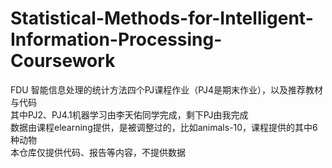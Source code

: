 # Statistical-Methods-for-Intelligent-Information-Processing-Coursework

FDU 智能信息处理的统计方法四个PJ课程作业（PJ4是期末作业），以及推荐教材与代码  
其中PJ2、PJ4.1机器学习由李天佑同学完成，剩下PJ由我完成  
数据由课程elearning提供，是被调整过的，比如animals-10，课程提供的其中6种动物  
本仓库仅提供代码、报告等内容，不提供数据  
